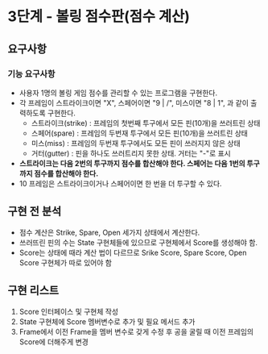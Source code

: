 # 3단계 - 볼링 점수판(점수 계산)

## 요구사항
### 기능 요구사항
* 사용자 1명의 볼링 게임 점수를 관리할 수 있는 프로그램을 구현한다.
* 각 프레임이 스트라이크이면 "X", 스페어이면 "9 | /", 미스이면 "8 | 1", 과 같이 출력하도록 구현한다.
    * 스트라이크(strike) : 프레임의 첫번째 투구에서 모든 핀(10개)을 쓰러트린 상태
    * 스페어(spare) : 프레임의 두번재 투구에서 모든 핀(10개)을 쓰러트린 상태
    * 미스(miss) : 프레임의 두번재 투구에서도 모든 핀이 쓰러지지 않은 상태
    * 거터(gutter) : 핀을 하나도 쓰러트리지 못한 상태. 거터는 "-"로 표시
* **스트라이크는 다음 2번의 투구까지 점수를 합산해야 한다. 스페어는 다음 1번의 투구까지 점수를 합산해야 한다.**
* 10 프레임은 스트라이크이거나 스페어이면 한 번을 더 투구할 수 있다.


## 구현 전 분석
* 점수 계산은 Strike, Spare, Open 세가지 상태에서 계산한다.
* 쓰러뜨린 핀의 수는 State 구현체들에 있으므로 구현체에서 Score를 생성해야 함.
* Score는 상태에 때라 계산 법이 다르므로 Srike Score, Spare Score, Open Score 구현체가 따로 있어야 함 

## 구현 리스트
1. Score 인터페이스 및 구현체 작성
2. State 구현체에 Score 멤버변수로 추가 및 필요 메서드 추가
3. Frame에서 이전 Frame을 멤버 변수로 갖게 수정 후 공을 굴릴 때 이전 프레임의 Score에 더해주게 변경
